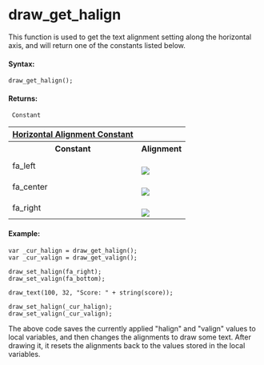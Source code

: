 # draw_get_halign

This function is used to get the text alignment setting along the
horizontal axis, and will return one of the constants listed below.

#### Syntax:

``` gml
draw_get_halign();
```

#### Returns:

``` gml
 Constant
```

<table>
<tbody>
<tr class="header">
<th><span> <a
href="../../../../../GameMaker_Language/GML_Reference/Drawing/Text/draw_set_halign">Horizontal
Alignment Constant</a> </span></th>
<th></th>
</tr>
<tr class="odd">
<th>Constant</th>
<th>Alignment</th>
</tr>

<tr class="odd">
<td><span> fa_left </span></td>
<td><br />
<img
src="https://gms.magecorn.com/Manual/assets/Images/Scripting_Reference/GML/Reference/Drawing/fa_left.png" /><br />
</td>
</tr>
<tr class="even">
<td><span> fa_center </span></td>
<td><br />
<img
src="https://gms.magecorn.com/Manual/assets/Images/Scripting_Reference/GML/Reference/Drawing/fa_center.png" /><br />
</td>
</tr>
<tr class="odd">
<td><span> fa_right </span></td>
<td><br />
<img
src="https://gms.magecorn.com/Manual/assets/Images/Scripting_Reference/GML/Reference/Drawing/fa_right.png" /><br />
</td>
</tr>
</tbody>
</table>

#### Example:

``` gml
var _cur_halign = draw_get_halign();
var _cur_valign = draw_get_valign();

draw_set_halign(fa_right);
draw_set_valign(fa_bottom);

draw_text(100, 32, "Score: " + string(score));

draw_set_halign(_cur_halign);
draw_set_valign(_cur_valign);
```

The above code saves the currently applied "halign" and "valign" values
to local variables, and then changes the alignments to draw some text.
After drawing it, it resets the alignments back to the values stored in
the local variables.
